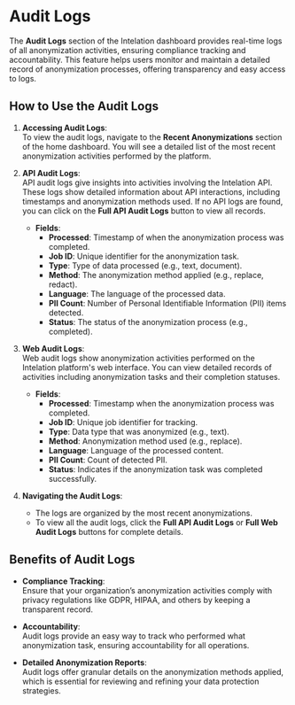 # Audit Logs

The **Audit Logs** section of the Intelation dashboard provides real-time logs of all anonymization activities, ensuring compliance tracking and accountability. This feature helps users monitor and maintain a detailed record of anonymization processes, offering transparency and easy access to logs.

## How to Use the Audit Logs

1. **Accessing Audit Logs**:  
   To view the audit logs, navigate to the **Recent Anonymizations** section of the home dashboard. You will see a detailed list of the most recent anonymization activities performed by the platform.

2. **API Audit Logs**:  
   API audit logs give insights into activities involving the Intelation API. These logs show detailed information about API interactions, including timestamps and anonymization methods used. If no API logs are found, you can click on the **Full API Audit Logs** button to view all records.

   - **Fields**:  
     - **Processed**: Timestamp of when the anonymization process was completed.
     - **Job ID**: Unique identifier for the anonymization task.
     - **Type**: Type of data processed (e.g., text, document).
     - **Method**: The anonymization method applied (e.g., replace, redact).
     - **Language**: The language of the processed data.
     - **PII Count**: Number of Personal Identifiable Information (PII) items detected.
     - **Status**: The status of the anonymization process (e.g., completed).

3. **Web Audit Logs**:  
   Web audit logs show anonymization activities performed on the Intelation platform's web interface. You can view detailed records of activities including anonymization tasks and their completion statuses.

   - **Fields**:  
     - **Processed**: Timestamp when the anonymization process was completed.
     - **Job ID**: Unique job identifier for tracking.
     - **Type**: Data type that was anonymized (e.g., text).
     - **Method**: Anonymization method used (e.g., replace).
     - **Language**: Language of the processed content.
     - **PII Count**: Count of detected PII.
     - **Status**: Indicates if the anonymization task was completed successfully.

4. **Navigating the Audit Logs**:  
   - The logs are organized by the most recent anonymizations.
   - To view all the audit logs, click the **Full API Audit Logs** or **Full Web Audit Logs** buttons for complete details.

## Benefits of Audit Logs

- **Compliance Tracking**:  
   Ensure that your organization’s anonymization activities comply with privacy regulations like GDPR, HIPAA, and others by keeping a transparent record.
   
- **Accountability**:  
   Audit logs provide an easy way to track who performed what anonymization task, ensuring accountability for all operations.

- **Detailed Anonymization Reports**:  
   Audit logs offer granular details on the anonymization methods applied, which is essential for reviewing and refining your data protection strategies.
